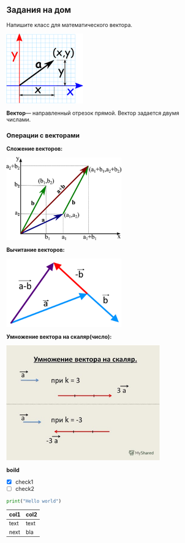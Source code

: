 
## Задания на дом

Напишите класс для математического вектора.


<img src="img/vector-cartesian.png" width="200">

**Вектор**— направленный отрезок прямой. Вектор задается двумя числами.


### Операции с векторами

**Сложение векторов:**

<img src="img/vector_add.png" width="300">


**Вычитание векторов:**

<img src="img/vector_sub.png" width="300">

    
**Умножение вектора на скаляр(число):**

<img src="img/vector_mult.jpg" width="400">

**boild**

 - [x] check1
 - [ ] check2

```python
print("Hello world")
```

|col1  | col2 |
|------|-------|
| text | text |
| next |    bla|


<!--stackedit_data:
eyJoaXN0b3J5IjpbLTExNTEwMjU1OTYsLTEwMzQyNjI0NDNdfQ
==
-->